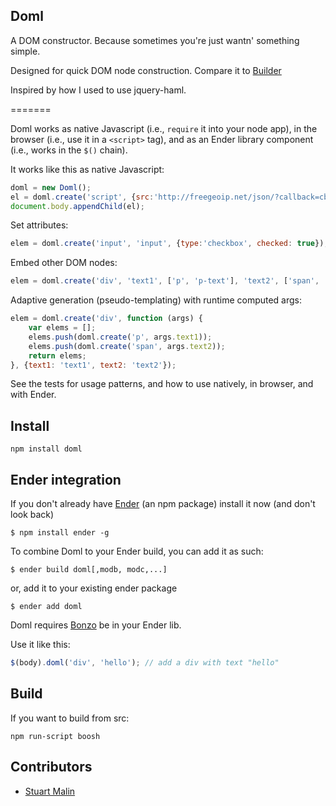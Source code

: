 Doml
------
A DOM constructor. Because sometimes you're just wantn' something simple.

Designed for quick DOM node construction. Compare it to [Builder](https://github.com/syntacticx/builder)

Inspired by how I used to use jquery-haml.

=======

Doml works as native Javascript (i.e., <code>require</code> it into your node app), in the browser (i.e., use it in a <code>&lt;script&gt;</code> tag), and as an Ender library component (i.e., works in the <code>$()</code> chain).

It works like this as native Javascript:

``` js
doml = new Doml();
el = doml.create('script', {src:'http://freegeoip.net/json/?callback=cb'});
document.body.appendChild(el);
```

Set attributes:
``` js
elem = doml.create('input', 'input', {type:'checkbox', checked: true});
```
Embed other DOM nodes:
``` js
elem = doml.create('div', 'text1', ['p', 'p-text'], 'text2', ['span', 'span-text']);
```
Adaptive generation (pseudo-templating) with runtime computed args:
``` js
elem = doml.create('div', function (args) {
	var elems = [];
	elems.push(doml.create('p', args.text1));
	elems.push(doml.create('span', args.text2));
	return elems;
}, {text1: 'text1', text2: 'text2'});
```

See the tests for usage patterns, and how to use natively, in browser, and with Ender.

Install
-----
    npm install doml


Ender integration
-----
If you don't already have [Ender](http://ender.no.de) (an npm package) install it now (and don't look back)

    $ npm install ender -g

To combine Doml to your Ender build, you can add it as such:

	$ ender build doml[,modb, modc,...]

or, add it to your existing ender package

    $ ender add doml

Doml requires [Bonzo](https://github.com/ded/bonzo) be in your Ender lib.

Use it like this:

``` js
$(body).doml('div', 'hello'); // add a div with text "hello"
```

Build
-----
If you want to build from src:

    npm run-script boosh

Contributors
-----

   * [Stuart Malin](https://github.com/zhami/doml/commits/master?author=zhami)
